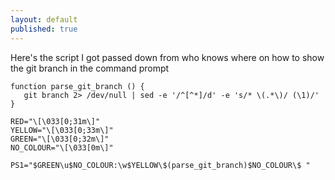 ```yaml
---
layout: default
published: true
---
```


Here's the script I got passed down from who knows where on how to show the git branch in the command prompt

    function parse_git_branch () {
       git branch 2> /dev/null | sed -e '/^[^*]/d' -e 's/* \(.*\)/ (\1)/'
    }

    RED="\[\033[0;31m\]"
    YELLOW="\[\033[0;33m\]"
    GREEN="\[\033[0;32m\]"
    NO_COLOUR="\[\033[0m\]"

    PS1="$GREEN\u$NO_COLOUR:\w$YELLOW\$(parse_git_branch)$NO_COLOUR\$ "